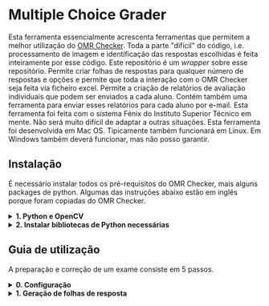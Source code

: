 # Multiple Choice Grader
Esta ferramenta essencialmente acrescenta ferramentas que permitem a melhor utilização do [OMR Checker](https://github.com/Udayraj123/OMRChecker). Toda a parte "difícil" do código, i.e. processamento de imagem e identificação das respostas escolhidas é feita inteiramente por esse código. Este repositório é um _wrapper_ sobre esse repositório. Permite criar folhas de respostas para qualquer número de respostas e opções e permite que toda a interação com o OMR Checker seja feita via ficheiro excel. Permite a criação de relatórios de avaliação individuais que podem ser enviados a cada aluno. Contém também uma ferramenta para enviar esses relatórios para cada aluno por e-mail. Esta ferramenta foi feita com o sistema Fénix do Instituto Superior Técnico em mente. Não será muito difícil de adaptar a outras situações. Esta ferramenta foi desenvolvida em Mac OS. Tipicamente também funcionará em Linux. Em Windows também deverá funcionar, mas não posso garantir.

## Instalação
É necessário instalar todos os pré-requisitos do OMR Checker, mais alguns packages de python. Algumas das instruções abaixo estão em inglês porque foram copiadas do OMR Checker.
<details><summary><b>1. Python e OpenCV</b></summary>

  ![opencv 4.0.0](https://img.shields.io/badge/opencv-4.0.0-blue.svg) ![python 3.5+](https://img.shields.io/badge/python-3.5+-blue.svg)
  
  To check if python3 and pip is already installed:
  
  ```bash
  python3 --version
  python3 -m pip --version
  ```
  
  <details>
  	<summary><b>Install Python3</b></summary>
  
  To install python3 follow instructions [here](https://www.python.org/downloads/)
  
  To install pip - follow instructions [here](https://pip.pypa.io/en/stable/installation/)
  
  </details>
  <details>
  <summary><b>Install OpenCV</b></summary>
  
  **Any installation method is fine.**
  
  Recommended:
  
  ```bash
  python3 -m pip install --user --upgrade pip
  python3 -m pip install --user opencv-python
  python3 -m pip install --user opencv-contrib-python
  ```
  
  More details on pip install openCV [here](https://www.pyimagesearch.com/2018/09/19/pip-install-opencv/).
  
  </details>
  
  <details>
  
  <summary><b>Extra steps(for Linux users only)</b></summary>
  
  <b>Installing missing libraries(if any):</b>
  
  On a fresh computer, some of the libraries may get missing in event after a successful pip install. Install them using following commands[(ref)](https://www.pyimagesearch.com/2018/05/28/ubuntu-18-04-how-to-install-opencv/):
  
  ```bash
  sudo apt-get install -y build-essential cmake unzip pkg-config
  sudo apt-get install -y libjpeg-dev libpng-dev libtiff-dev
  sudo apt-get install -y libavcodec-dev libavformat-dev libswscale-dev libv4l-dev
  sudo apt-get install -y libatlas-base-dev gfortran
  ```
  
  </details>
</details>

<details><summary><b>2. Instalar bibliotecas de Python necessárias</b></summary>
Inclui tanto as necessárias para correr o OMR Checker como para correr o restante código. Para as instalar basta utilizar o ficheiro `requirements.txt` como se segue. Eventualmente o utilizador quererá utilizar um ambiente virtual para isto (pesquisar sobre conda).
  
```bash
python3 -m pip install --user -r requirements.txt
```

</details>

## Guia de utilização
A preparação e correção de um exame consiste em 5 passos.
<details>
   <summary><b> 0. Configuração</b></summary>
  Várias destas etapas têm passos de configuração que serão delineados nas mesmas. Um ficheiro de configuração estará sempre na pasta `config`.
  
  ### `config/config.json`
  
  - `exam_name`: Nome do exame. Necessário para o passo 3 (aparece no relatório de avaliação). Exemplo: "Exame Época Normal".
  - `exam_date`: Data e hora do exame. Necessário para o passo 3 (aparece no relatório de avaliação).
  - `number_of_questions`: Número de perguntas de escolha múltipla. Necessário para o passo 1. Esta ferramenta aceita um máximo de 60 perguntas.
  - `options_per_question`: Número de opções de resposta em cada escolha múltipla. Necessário para o passo 1. Exemplo: 4 se for de A a D. Esta ferramenta aceitra um máximo de 6 opções.
  - `number_of_versions`: Número de versões do exame. Necessário para o passo 1. Cada versão é identificada com uma letra. O máximo de versões é 6. Ou seja, no máximo há versões de A a F.
  - `answer_keys`: Um dicionário contendo as chaves de resposta para cada versão do exame. Necessário para o passo 3. Exemplo:
  ```
  "answer_keys" : {
		"A" : ["E", "C", "C", "B", "D", "A", "A", "D", "A", "B", "B", "A", "D", "D", "E", "C", "C", "E", "BE", "A"],
		"B" : ["E", "A", "A", "D", "A", "B", "B", "A", "B", "C", "B", "A", "A", "A", "E", "D", "C", "E", "CE", "B"],
		"C" : ["C", "C", "E", "B", "D", "A", "D", "A", "B", "A", "B", "A", "D", "D", "E", "C", "C", "BE", "E", "A"],
		"D" : ["A", "E", "A", "D", "A", "B", "A", "B", "C", "B", "B", "A", "A", "E", "D", "A", "CE", "C", "E", "B"]
	}
  ```
    Ou seja, a versão A tem como respostas corretas E, C, C, B, D, etc. Esta ferramenta permite que duas (ou mais) hipóteses sejam consideradas corretas como se vê, por exemplo, na penúltima pergunta da versão A. Basta escrever todas as opções corretas. Alternativamente pode-se declarar as respostas certas numa única string, mas nesse caso apenas se pode indicar uma resposta certa por pergunta. Exemplo:
  ```
  "A" : "ECCBDAADABBADDECCEEA"
  ```
  ### `config/bubble_sheet_template.tex`

  Necessário para o passo 1. É o template LaTeX utilizado para gerar as folhas de respostas. Aqui pode ser configurado o cabeçalho da folha de respostas. Certas linhas não devem ser alteradas. Estão devidamente identificadas com comentários.

  ### `config/evaluation_report_template.tex`
  Necessário para o passo 3. É o template LaTeX utilizado para gerar os relatórios de avaliação. Pode ser alterado caso haja alguma informação importante a transmitir (exemplo: na pergunta x duas respostas foram consideradas corretas). Não é um ficheiro LaTeX puro. Contém placeholders que são substituídos por valores. São da forma `{<atributo>}`. As chavetas têm então de ser escapadas. Utilizam-se duas chavetas para escapar uma. Ou seja, `{{` é interpretado como `{`.
</details>

<details>
   <summary><b> 1. Geração de folhas de resposta</b></summary>

